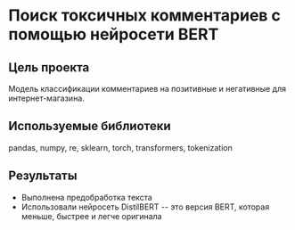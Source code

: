 # Поиск токсичных комментариев с помощью нейросети BERT
## Цель проекта
Модель классификации комментариев на позитивные и негативные для интернет-магазина.
## Используемые библиотеки
pandas, numpy, re, sklearn, torch, transformers, tokenization
## Результаты
- Выполнена предобработка текста
- Использовали нейросеть DistilBERT -- это версия BERT, которая меньше, быстрее и легче оригинала
